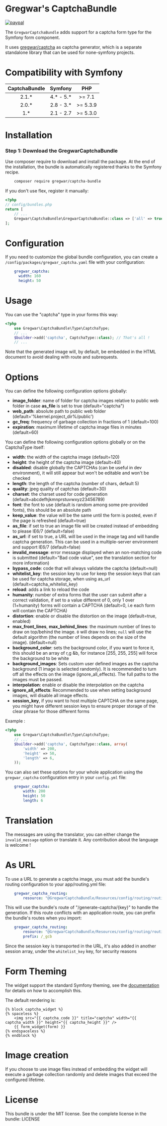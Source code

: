 Gregwar's CaptchaBundle
=====================

[![paypal](https://www.paypalobjects.com/en_US/i/btn/btn_donateCC_LG.gif)](https://www.paypal.com/cgi-bin/webscr?cmd=_s-xclick&hosted_button_id=YUXRLWHQSWS6L)

The `GregwarCaptchaBundle` adds support for a captcha form type for the
Symfony form component.

It uses [gregwar/captcha](https://github.com/Gregwar/Captcha) as captcha generator, which is a separate standalone library that can be used for none-symfony projects.

Compatibility with Symfony
==========================

| CaptchaBundle   | Symfony   | PHP      |
|:---------------:|:---------:|:--------:|
| 2.1.*           | 4.* - 5.* | >= 7.1   |
| 2.0.*           | 2.8 - 3.* | >= 5.3.9 |
| 1.*             | 2.1 - 2.7 | >= 5.3.0 |


Installation
============

### Step 1: Download the GregwarCaptchaBundle

Use composer require to download and install the package. 
At the end of the installation, the bundle is automatically registered thanks to the Symfony recipe.

``` bash
    composer require gregwar/captcha-bundle
```

If you don't use flex, register it manually:
```php
<?php
// config/bundles.php
return [
    // ...
    Gregwar\CaptchaBundle\GregwarCaptchaBundle::class => ['all' => true]
];
```

Configuration
=============

If you need to customize the global bundle configuration, you can create a  `/config/packages/gregwar_captcha.yaml` file with your configuration:
``` yaml
    gregwar_captcha:
      width: 160
      height: 50
```

Usage
=====

You can use the "captcha" type in your forms this way:

``` php
<?php
    use Gregwar\CaptchaBundle\Type\CaptchaType;
    // ...
    $builder->add('captcha', CaptchaType::class); // That's all !
    // ...
```

Note that the generated image will, by default, be embedded in the HTML document
to avoid dealing with route and subrequests.

Options
=======

You can define the following configuration options globally:

* **image_folder**: name of folder for captcha images relative to public web folder in case **as_file** is set to true (default="captcha")
* **web_path**: absolute path to public web folder (default='%kernel.project_dir%/public')
* **gc_freq**: frequency of garbage collection in fractions of 1 (default=100)
* **expiration**: maximum lifetime of captcha image files in minutes (default=60)

You can define the following configuration options globally or on the CaptchaType itself:

* **width**: the width of the captcha image (default=120)
* **height**: the height of the captcha image (default=40)
* **disabled**: disable globally the CAPTCHAs (can be useful in dev environment), it will
  still appear but won't be editable and won't be checked
* **length**: the length of the captcha (number of chars, default 5)
* **quality**: jpeg quality of captchas (default=30)
* **charset**: the charset used for code generation (default=abcdefhjkmnprstuvwxyz23456789)
* **font**: the font to use (default is random among some pre-provided fonts), this should be an absolute path
* **keep_value**: the value will be the same until the form is posted, even if the page is refreshed (default=true)
* **as_file**: if set to true an image file will be created instead of embedding to please IE6/7 (default=false)
* **as_url**: if set to true, a URL will be used in the image tag and will handle captcha generation. This can be used in a multiple-server environment and support IE6/7 (default=false)
* **invalid_message**: error message displayed when an non-matching code is submitted (default="Bad code value", see the translation section for more information)
* **bypass_code**: code that will always validate the captcha (default=null)
* **whitelist_key**: the session key to use for keep the session keys that can be used for captcha storage, when using as_url (default=captcha_whitelist_key)
* **reload**: adds a link to reload the code
* **humanity**: number of extra forms that the user can submit after a correct validation, if set to a value different of 0, only 1 over (1+humanity) forms will contain a CAPTCHA (default=0, i.e each form will contain the CAPTCHA)
* **distortion**: enable or disable the distortion on the image (default=true, enabled)
* **max_front_lines**, **max_behind_lines**: the maximum number of lines to draw on top/behind the image. `0` will draw no lines; `null` will use the default algorithm (the
number of lines depends on the size of the image). (default=null)
* **background_color**: sets the background color, if you want to force it, this should be an array of r,g &b, for instance [255, 255, 255] will force the background to be white
* **background_images**: Sets custom user defined images as the captcha background (1 image is selected randomly). It is recommended to turn off all the effects on the image (ignore_all_effects). The full paths to the images must be passed.
* **interpolation**: enable or disable the interpolation on the captcha
* **ignore_all_effects**: Recommended to use when setting background images, will disable all image effects.
* **session_key**, if you want to host multiple CAPTCHA on the same page, you might have different session keys to ensure proper storage of the clear phrase for those different forms

Example :

``` php
<?php
    use Gregwar\CaptchaBundle\Type\CaptchaType;
    // ...
    $builder->add('captcha', CaptchaType::class, array(
        'width' => 200,
        'height' => 50,
        'length' => 6,
    ));
```

You can also set these options for your whole application using the `gregwar_captcha`
configuration entry in your `config.yml` file:
``` yaml 
    gregwar_captcha:
        width: 200
        height: 50
        length: 6
```

Translation
===========

The messages are using the translator, you can either change the `invalid_message` option or translate it. Any contribution about the language is welcome !

As URL
============
To use a URL to generate a captcha image, you must add the bundle's routing configuration to your app/routing.yml file:
``` yaml 
    gregwar_captcha_routing:
        resource: "@GregwarCaptchaBundle/Resources/config/routing/routing.yml"
```

This will use the bundle's route of "/generate-captcha/{key}" to handle the generation. If this route conflicts with an application route, you can prefix the bundle's routes when you import:
``` yaml 
    gregwar_captcha_routing:
        resource: "@GregwarCaptchaBundle/Resources/config/routing/routing.yml"
        prefix: /_gcb
```

Since the session key is transported in the URL, it's also added in another session array, under the `whitelist_key` key, for security reasons

Form Theming
============

The widget support the standard Symfony theming, see the [documentation](http://symfony.com/doc/current/book/forms.html#form-theming) for details on how to accomplish this.

The default rendering is:

``` twig
{% block captcha_widget %}
{% spaceless %}
    <img src="{{ captcha_code }}" title="captcha" width="{{ captcha_width }}" height="{{ captcha_height }}" />
    {{ form_widget(form) }}
{% endspaceless %}
{% endblock %}
```

Image creation
==============
If you choose to use image files instead of embedding the widget will execute a garbage collection
randomly and delete images that exceed the configured lifetime.

License
=======
This bundle is under the MIT license. See the complete license in the bundle:
    LICENSE

